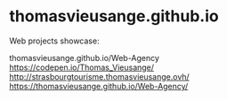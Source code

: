 # thomasvieusange.github.io

Web projects showcase:

thomasvieusange.github.io/Web-Agency
https://codepen.io/Thomas_Vieusange/
http://strasbourgtourisme.thomasvieusange.ovh/
https://thomasvieusange.github.io/Web-Agency/
